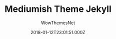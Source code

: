 ---
layout: JamstackTheme
title: Mediumish Theme Jekyll
github: https://github.com/wowthemesnet/mediumish-theme-jekyll
demo: https://wowthemesnet.github.io/mediumish-theme-jekyll/
author: WowThemesNet
ssg: Jekyll
date: 2018-01-12T23:01:51.000Z
description: Jekyll Template - Mediumish
stale: false
---